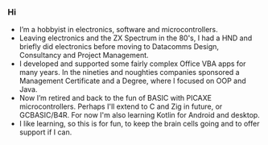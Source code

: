 ### Hi

- I’m a hobbyist in electronics, software and microcontrollers.
- Leaving electronics and the ZX Spectrum in the 80's, I had a HND and briefly did electronics before moving to Datacomms Design, Consultancy and Project Management.
- I developed and supported some fairly complex Office VBA apps for many years. In the nineties and noughties companies sponsored a Management Certificate and a Degree, where I focused on OOP and Java.
- Now I’m retired and back to the fun of BASIC with PICAXE microcontrollers.  Perhaps I'll extend to C and Zig in future, or GCBASIC/B4R.  For now I'm also learning Kotlin for Android and desktop.
- I like learning, so this is for fun, to keep the brain cells going and to offer support if I can.

